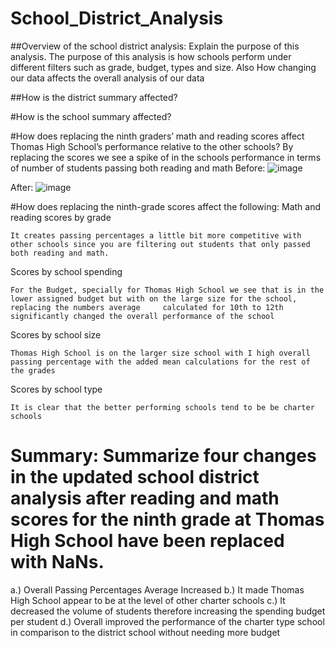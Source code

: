 # School_District_Analysis
##Overview of the school district analysis: Explain the purpose of this analysis.
The purpose of this analysis is how schools perform under different filters such as grade, budget, types and size. Also How changing our data affects the overall analysis of our data

##How is the district summary affected?

#How is the school summary affected?

#How does replacing the ninth graders’ math and reading scores affect Thomas High School’s performance relative to the other schools?
    By replacing the scores we see a spike of in the schools performance in terms of number of students passing both reading and math
Before:
 ![image](https://user-images.githubusercontent.com/98116799/158713394-47ee0b34-90ec-4a7f-b2fc-a1060efcf5ad.png)

After:
 ![image](https://user-images.githubusercontent.com/98116799/158713405-616f7f0c-74b5-4757-ab07-355336f3f0e9.png)

#How does replacing the ninth-grade scores affect the following:
  Math and reading scores by grade
    
    It creates passing percentages a little bit more competitive with other schools since you are filtering out students that only passed both reading and math.
  Scores by school spending
    
    For the Budget, specially for Thomas High School we see that is in the lower assigned budget but with on the large size for the school, replacing the numbers average     calculated for 10th to 12th significantly changed the overall performance of the school
  Scores by school size
    
    Thomas High School is on the larger size school with I high overall passing percentage with the added mean calculations for the rest of the grades
  Scores by school type
    
    It is clear that the better performing schools tend to be be charter schools

#	Summary: Summarize four changes in the updated school district analysis after reading and math scores for the ninth grade at Thomas High School have been replaced with NaNs.
a.)	 	Overall Passing Percentages Average Increased
b.)	It made Thomas High School appear to be at the level of other charter schools
c.)	        It decreased the volume of students therefore increasing the spending budget per student
d.)	Overall improved the performance of the charter type school in comparison to the district school without needing more budget
